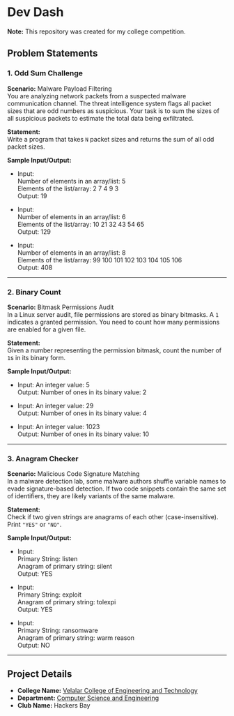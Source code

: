 # Dev Dash

**Note:** This repository was created for my college competition.

## Problem Statements

### 1. Odd Sum Challenge
**Scenario:** Malware Payload Filtering  
You are analyzing network packets from a suspected malware communication channel. The threat intelligence system flags all packet sizes that are odd numbers as suspicious. Your task is to sum the sizes of all suspicious packets to estimate the total data being exfiltrated.  

**Statement:**  
Write a program that takes `N` packet sizes and returns the sum of all odd packet sizes.  

**Sample Input/Output:**  
- Input:  
  Number of elements in an array/list: 5  
  Elements of the list/array: 2 7 4 9 3  
  Output: 19  

- Input:  
  Number of elements in an array/list: 6  
  Elements of the list/array: 10 21 32 43 54 65  
  Output: 129  

- Input:  
  Number of elements in an array/list: 8  
  Elements of the list/array: 99 100 101 102 103 104 105 106  
  Output: 408  

---

### 2. Binary Count  
**Scenario:** Bitmask Permissions Audit  
In a Linux server audit, file permissions are stored as binary bitmasks. A `1` indicates a granted permission. You need to count how many permissions are enabled for a given file.  

**Statement:**  
Given a number representing the permission bitmask, count the number of `1`s in its binary form.  

**Sample Input/Output:**  
- Input: An integer value: 5  
  Output: Number of ones in its binary value: 2  

- Input: An integer value: 29  
  Output: Number of ones in its binary value: 4  

- Input: An integer value: 1023  
  Output: Number of ones in its binary value: 10  

---

### 3. Anagram Checker  
**Scenario:** Malicious Code Signature Matching  
In a malware detection lab, some malware authors shuffle variable names to evade signature-based detection. If two code snippets contain the same set of identifiers, they are likely variants of the same malware.  

**Statement:**  
Check if two given strings are anagrams of each other (case-insensitive). Print `"YES"` or `"NO"`.  

**Sample Input/Output:**  
- Input:  
  Primary String: listen  
  Anagram of primary string: silent  
  Output: YES  

- Input:  
  Primary String: exploit  
  Anagram of primary string: tolexpi  
  Output: YES  

- Input:  
  Primary String: ransomware  
  Anagram of primary string: warm reason  
  Output: NO  

---

## Project Details 

- **College Name:** [Velalar College of Engineering and Technology](https://www.velalarengg.ac.in/)
- **Department:** [Computer Science and Engineering](https://www.velalarengg.ac.in/departments/department-of-cse-accredited-by-nba/)
- **Club Name:** Hackers Bay
